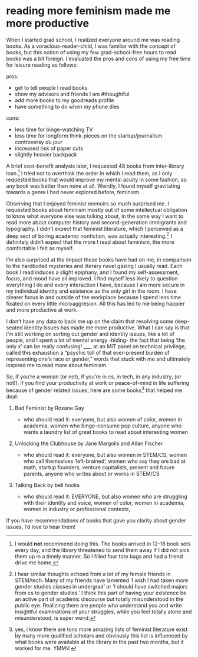 # reading more feminism made me more productive

When I started grad school, I realized everyone around me was reading books. As a voracious-reader-child, I was familiar with the concept of books, but this notion of using my few grad-school-free hours to read books was a bit foreign. I evaluated the pros and cons of using my free time for leisure reading as follows:

pros: 
- get to tell people I read books
- show my advisors and friends I am #thoughtful
- add more books to my goodreads profile
- have something to do when my phone dies

cons:
- less time for binge-watching TV
- less time for longform think-pieces on the startup/journalism controversy *du jour*
- increased risk of paper cuts
- slightly heavier backpack

A brief cost-benefit analysis later, I requested 48 books from inter-library loan.[^2] I tried not to overthink the order in which I read them, as I only requested books that would improve my mental acuity in some fashion, so any book was better than none at all. Weirdly, I found myself gravitating towards a genre I had never explored before, feminism. 

[^2]: I would **not** recommend doing this. The books arrived in 12-18 book sets every day, and the library threatened to send them away if I did not pick them up in a timely manner. So I filled four tote bags and had a friend drive me home.

Observing that I enjoyed feminist memoirs so much surprised me. I requested books about feminism mostly out of some intellectual obligation to know what everyone else was talking about, in the same way I want to read more about computer history and second-generation immigrants and typography. I didn’t expect that feminist literature, which I perceived as a deep sect of boring academic nonfiction, was actually interesting.[^3] I definitely didn’t expect that the more I read about feminism, the more comfortable I felt as myself. 

[^3]: I hear similar thoughts echoed from a lot of my female friends in STEM/tech. Many of my friends have lamented ‘I wish I had taken more gender studies classes in undergrad’ or ‘I should have switched majors from cs to gender studies.’ I think this part of having your existence be an active part of academic discourse but totally misunderstood in the public eye. Realizing there are people who understand you and write insightful examinations of your struggles, while you feel totally alone and misunderstood, is super weird.

I’m also surprised at the impact these books have had on me, in comparison to the hardboiled mysteries and literary navel gazing I usually read. Each book I read induces a slight epiphany, and I found my self-assessment, focus, and mood have all improved. I find myself less likely to question everything I do and every interaction I have, because I am more secure in my individual identity and existence as the only girl in the room. I have clearer focus in and outside of the workplace because I spend less time fixated on every little microaggresion. All this has led to me being happier and more productive at work.

I don’t have any data to back me up on the claim that resolving some deep-seated identity issues has made me more productive. What I can say is that I’m still working on sorting out gender and identity issues, like a lot of people, and I spent a lot of mental energy -hiding- the fact that being ‘the only *x*’ can be really confusing!  ___, at an MIT panel on technical privilege, called this exhaustion a “psychic toll of that ever-present burden of representing one's race or gender,” words that stuck with me and ultimately inspired me to read more about feminism.

So, if you’re a woman (or not), if you’re in cs, in tech, in any industry, (or not!), if you find your productivity at work or peace-of-mind in life suffering because of gender related issues, here are some books[^4] that helped me deal:

[^4]: yes, i know there are tons more amazing lists of feminist literature exist by many more qualified scholars and obviously this list is influenced by what books were available at the library in the past two months, but it worked for me. YMMV.

1. Bad Feminist by Roxane Gay
	- who should read it: everyone, but also women of color, women in academia, women who binge-consume pop culture, anyone who wants a laundry list of great books to read about interesting women

2. Unlocking the Clubhouse by Jane Margolis and Allan Fischer
	- who should read it: everyone, but also women in STEM/CS, women who call themselves ‘left-brained’, women who say they are bad at math, startup founders, venture capitalists, present and future parents, anyone who writes about or works in STEM/CS

3. Talking Back by bell hooks
	- who should read it: EVERYONE, but also women who are struggling with their identity and voice, women of color, women in academia, women in industry or professional contexts,

If you have recommendations of books that gave you clarity about gender issues, I’d love to hear them! 
